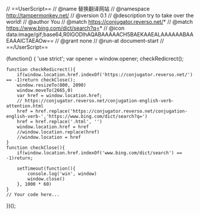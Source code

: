 // ==UserScript==
// @name         替换翻译网站
// @namespace    http://tampermonkey.net/
// @version      0.1
// @description  try to take over the world!
// @author       You
// @match        https://conjugator.reverso.net/*
// @match        https://www.bing.com/dict/search?q=*
// @icon         data:image/gif;base64,R0lGODlhAQABAAAAACH5BAEKAAEALAAAAAABAAEAAAICTAEAOw==
// @grant        none
// @run-at document-start
// ==/UserScript==

(function() {
    'use strict';
    var opener = window.opener;
    checkRedicrect();

    function checkRedicrect(){
        if(window.location.href.indexOf('https://conjugator.reverso.net/') == -1)return checkClose();
        window.resizeTo(800, 2090)
        window.moveTo(2665,0)
        var href = window.location.href;
        // https://conjugator.reverso.net/conjugation-english-verb-attention.html
        href = href.replace('https://conjugator.reverso.net/conjugation-english-verb-','https://www.bing.com/dict/search?q=')
        href = href.replace('.html', '')
        window.location.href = href
        //window.location.replace(href)
        //window.location = href
    }
    function checkClose(){
        if(window.location.href.indexOf('www.bing.com/dict/search') == -1)return;

        setTimeout(function(){
            console.log('win', window)
            window.close()
        }, 1000 * 60)
    }
    // Your code here...
})();